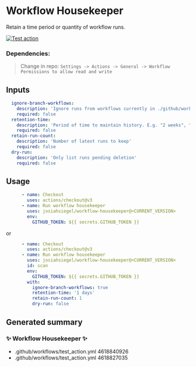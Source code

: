 # Workflow Housekeeper

Retain a time period or quantity of workflow runs.

[![Test action](https://github.com/JosiahSiegel/workflow-housekeeper/actions/workflows/test_action.yml/badge.svg)](https://github.com/JosiahSiegel/workflow-housekeeper/actions/workflows/test_action.yml)

### Dependencies:

>Change in repo: `Settings -> Actions -> General -> Workflow Permissions to allow read and write`

## Inputs
```yml
  ignore-branch-workflows:
    description: 'Ignore runs from workflows currently in ./github/workflow'
    required: false
  retention-time:
    description: 'Period of time to maintain history. E.g. "2 weeks", "3 days", etc.'
    required: false
  retain-run-count:
    description: 'Number of latest runs to keep'
    required: false
  dry-run:
    description: 'Only list runs pending deletion'
    required: false
```

## Usage
```yml
      - name: Checkout
        uses: actions/checkout@v3
      - name: Run workflow housekeeper
        uses: josiahsiegel/workflow-housekeeper@<CURRENT_VERSION>
        env:
          GITHUB_TOKEN: ${{ secrets.GITHUB_TOKEN }}
```
or
```yml
      - name: Checkout
        uses: actions/checkout@v3
      - name: Run workflow housekeeper
        uses: josiahsiegel/workflow-housekeeper@<CURRENT_VERSION>
        id: scan
        env:
          GITHUB_TOKEN: ${{ secrets.GITHUB_TOKEN }}
        with:
          ignore-branch-workflows: true
          retention-time: '1 days'
          retain-run-count: 1
          dry-run: false
```

## Generated summary
### ✨ Workflow Housekeeper ✨
  * .github/workflows/test_action.yml 4618840926
  * .github/workflows/test_action.yml 4618827035
